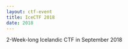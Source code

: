 ```yaml
---
layout: ctf-event
title: IceCTF 2018
date: 2018
---
```


2-Week-long Icelandic CTF in September 2018
